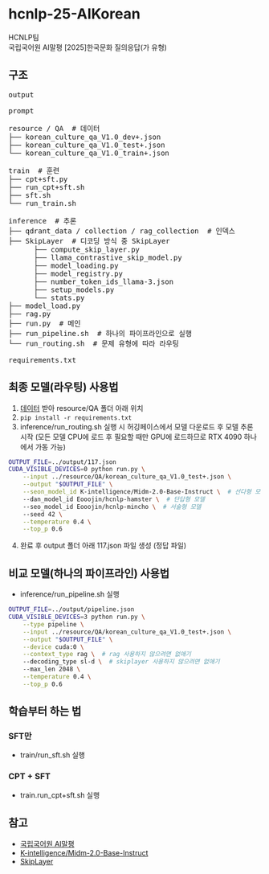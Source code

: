 # hcnlp-25-AIKorean
HCNLP팀 \
국립국어원 AI말평 [2025]한국문화 질의응답(가 유형)

## 구조
<pre>
output
  
prompt
  
resource / QA  # 데이터
├── korean_culture_qa_V1.0_dev+.json
├── korean_culture_qa_V1.0_test+.json
└── korean_culture_qa_V1.0_train+.json

train  # 훈련
├── cpt+sft.py
├── run_cpt+sft.sh
├── sft.sh
└── run_train.sh
  
inference  # 추론
├── qdrant_data / collection / rag_collection  # 인덱스
├── SkipLayer  # 디코딩 방식 중 SkipLayer
      ├── compute_skip_layer.py
      ├── llama_contrastive_skip_model.py
      ├── model_loading.py
      ├── model_registry.py
      ├── number_token_ids_llama-3.json
      ├── setup_models.py
      └── stats.py
├── model_load.py
├── rag.py
├── run.py  # 메인
├── run_pipeline.sh  # 하나의 파이프라인으로 실행
└── run_routing.sh  # 문제 유형에 따라 라우팅

requirements.txt</pre>

## 최종 모델(라우팅) 사용법
1. [데이터](https://kli.korean.go.kr/benchmark/taskOrdtm/taskDownload.do?taskOrdtmId=180&clCd=ING_TASK&subMenuId=sub02) 받아 resource/QA 폴더 아래 위치
2. ```pip install -r requirements.txt```
3. inference/run_routing.sh 실행 시 허깅페이스에서 모델 다운로드 후 모델 추론 시작 (모든 모델 CPU에 로드 후 필요할 때만 GPU에 로드하므로 RTX 4090 하나에서 가동 가능)
```bash
OUTPUT_FILE=../output/117.json
CUDA_VISIBLE_DEVICES=0 python run.py \
    --input ../resource/QA/korean_culture_qa_V1.0_test+.json \
    --output "$OUTPUT_FILE" \
    --seon_model_id K-intelligence/Midm-2.0-Base-Instruct \  # 선다형 모델
    --dan_model_id Eooojin/hcnlp-hamster \  # 단답형 모델
    --seo_model_id Eooojin/hcnlp-mincho \  # 서술형 모델
    --seed 42 \
    --temperature 0.4 \
    --top_p 0.6
```
4. 완료 후 output 폴더 아래 117.json 파일 생성 (정답 파일)

## 비교 모델(하나의 파이프라인) 사용법
- inference/run_pipeline.sh 실행
```bash
OUTPUT_FILE=../output/pipeline.json
CUDA_VISIBLE_DEVICES=3 python run.py \
    --type pipeline \
    --input ../resource/QA/korean_culture_qa_V1.0_test+.json \
    --output "$OUTPUT_FILE" \
    --device cuda:0 \
    --context_type rag \  # rag 사용하지 않으려면 없애기
    --decoding_type sl-d \  # skiplayer 사용하지 않으려면 없애기
    --max_len 2048 \
    --temperature 0.4 \
    --top_p 0.6
```


## 학습부터 하는 법
### SFT만
- train/run_sft.sh 실행
### CPT + SFT
- train.run_cpt+sft.sh 실행


## 참고
- [국립국어원 AI말평](https://kli.korean.go.kr/benchmark/home.do?lang=ko)
- [K-intelligence/Midm-2.0-Base-Instruct](https://huggingface.co/K-intelligence/Midm-2.0-Base-Instruct/tree/main)
- [SkipLayer](https://github.com/NJUNLP/SkipLayerCD)
